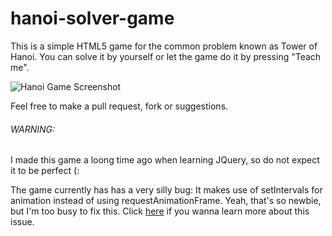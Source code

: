 hanoi-solver-game
=================

This is a simple HTML5 game for the common problem known as Tower of Hanoi. You can solve it by yourself or let the game do it by pressing "Teach me".

![Hanoi Game Screenshot](http://i.imgur.com/dLbrWIV.png)

Feel free to make a pull request, fork or suggestions.

###### WARNING: 

I made this game a loong time ago when learning JQuery, so do not expect it to be perfect (:

The game currently has has a very silly bug: It makes use of setIntervals for animation instead of using requestAnimationFrame. Yeah, that's so newbie, but I'm too busy to fix this. Click [here](http://creativejs.com/resources/requestanimationframe/) if you wanna learn more about this issue.

